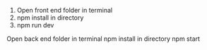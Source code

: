 1. Open front end folder in terminal
2. npm install in directory
3. npm run dev 


Open back end folder in terminal 
npm install in directory
npm start 
